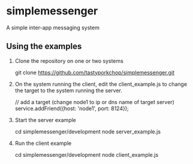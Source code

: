 simplemessenger
===============

A simple inter-app messaging system

Using the examples
------------------

1. Clone the repository on one or two systems

    git clone https://github.com/tastyporkchop/simplemessenger.git

2. On the system running the client, edit the client_example.js to change the target
   to the system running the server.

    // add a target (change node1 to ip or dns name of target server)
    service.addFriend({host: 'node1', port: 8124});

2. Start the server example

    cd simplemessenger/development
    node server_example.js

3. Run the client example

    cd simplemessenger/development
    node client_example.js
